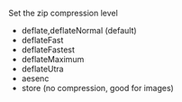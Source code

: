 Set the zip compression level

- deflate,deflateNormal (default)
- deflateFast
- deflateFastest
- deflateMaximum
- deflateUtra
- aesenc
- store (no compression, good for images)
